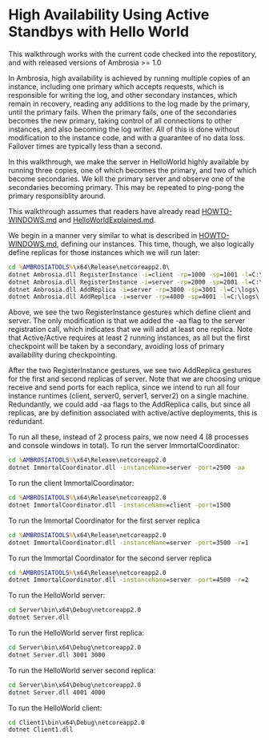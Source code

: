 High Availability Using Active Standbys with Hello World
========================================

This walkthrough works with the current code checked into the repostitory, and with released versions of Ambrosia >= 1.0

In Ambrosia, high availability is achieved by running multiple copies of an instance, including one primary which accepts requests, which is responsible for writing the log, and other secondary instances, which remain in recovery, reading any additions to the log made by the primary, until the primary fails. When the primary fails, one of the secondaries becomes the new primary, taking control of all connections to other instances, and also becoming the log writer. All of this is done without modification to the instance code, and with a guarantee of no data loss. Failover times are typically less than a second.

In this walkthrough, we make the server in HelloWorld highly available by running three copies, one of which becomes the primary, and two of which become secondaries. We kill the primary server and observe one of the secondaries becoming primary. This may be repeated to ping-pong the primary responsiblity around. 

This walkthrough assumes that readers have already read [HOWTO-WINDOWS.md](./HOWTO-WINDOWS.md) and [HelloWorldExplained.md](./HelloWorldExplained.md).

We begin in a manner very similar to what is described in [HOWTO-WINDOWS.md](./HOWTO-WINDOWS.md), defining our instances. This time, though, we also logically define replicas for those instances which we will run later:

```bat
cd %AMBROSIATOOLS%\x64\Release\netcoreapp2.0\
dotnet Ambrosia.dll RegisterInstance -i=client -rp=1000 -sp=1001 -l=C:\logs\
dotnet Ambrosia.dll RegisterInstance -i=server -rp=2000 -sp=2001 -l=C:\logs\ -aa
dotnet Ambrosia.dll AddReplica -i=server -rp=3000 -sp=3001 -l=C:\logs\ -r=1
dotnet Ambrosia.dll AddReplica -i=server -rp=4000 -sp=4001 -l=C:\logs\ -r=2
```
Above, we see the two RegisterInstance gestures which define client and server. The only modification is that we added the -aa flag to the server registration call, which indicates that we will add at least one replica. Note that Active/Active requires at least 2 running instances, as all but the first checkpoint will be taken by a secondary, avoiding loss of primary availability during checkpointing.

After the two RegisterInstance gestures, we see two AddReplica gestures for the first and second replicas of server. Note that we are choosing unique receive and send ports for each replica, since we intend to run all four instance runtimes (client, server0, server1, server2) on a single machine. Redundantly, we could add -aa flags to the AddReplica calls, but since all replicas, are by definition associated with active/active deployments, this is redundant.

To run all these, instead of 2 process pairs, we now need 4 (8 processes and console windows in total). To run the server ImmortalCoordinator:

 ```bat
 cd %AMBROSIATOOLS%\x64\Release\netcoreapp2.0
 dotnet ImmortalCoordinator.dll -instanceName=server -port=2500 -aa
```

To run the client ImmortalCoordinator:

```bat
cd %AMBROSIATOOLS%\x64\Release\netcoreapp2.0
dotnet ImmortalCoordinator.dll -instanceName=client -port=1500
```

To run the Immortal Coordinator for the first server replica

 ```bat
 cd %AMBROSIATOOLS%\x64\Release\netcoreapp2.0
 dotnet ImmortalCoordinator.dll -instanceName=server -port=3500 -r=1
```

To run the Immortal Coordinator for the second server replica

 ```bat
 cd %AMBROSIATOOLS%\x64\Release\netcoreapp2.0
 dotnet ImmortalCoordinator.dll -instanceName=server -port=4500 -r=2
```

To run the HelloWorld server:

```bat
cd Server\bin\x64\Debug\netcoreapp2.0
dotnet Server.dll
```

To run the HelloWorld server first replica:

```bat
cd Server\bin\x64\Debug\netcoreapp2.0
dotnet Server.dll 3001 3000
```

To run the HelloWorld server second replica:

```bat
cd Server\bin\x64\Debug\netcoreapp2.0
dotnet Server.dll 4001 4000
```

To run the HelloWorld client:

```bat
cd Client1\bin\x64\Debug\netcoreapp2.0
dotnet Client1.dll
```

